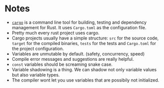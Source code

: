 # Notes

- [`cargo`](https://doc.rust-lang.org/cargo/index.html) is a command line tool for building, testing and dependency management for Rust.
It uses `Cargo.toml` as the configuration file.
- Pretty much every rust project uses cargo.
- Cargo projects usually have a simple structure: `src` for the source code, `target` for the compiled binaries, `tests` for the tests and `Cargo.toml` for the project configuration.
- Variables are unmutable by default. (safety, concurrency, speed)
- Compile error messages and suggestions are really helpful.
- `const` variables should be screaming snake case.
- Variable shadowing is a thing. We can shadow not only variable values but also variable types.
- The compiler wont let you use variables that are possibily not initialized.